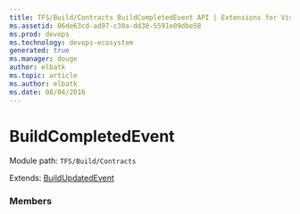 ```yaml
---
title: TFS/Build/Contracts BuildCompletedEvent API | Extensions for Visual Studio Team Services
ms.assetid: 06de63cd-ad97-c30a-dd30-5591e09dbe58
ms.prod: devops
ms.technology: devops-ecosystem
generated: true
ms.manager: douge
author: elbatk
ms.topic: article
ms.author: elbatk
ms.date: 08/04/2016
---
```


# BuildCompletedEvent

Module path: `TFS/Build/Contracts`

Extends: [BuildUpdatedEvent](./BuildUpdatedEvent.md)

### Members

